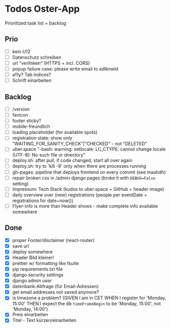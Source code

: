 # Todos Oster-App

Prioritized task list + backlog

## Prio

* [ ] kein U12
* [ ] Datenschutz schreiben
* [ ] url "verlinken" (HTTPS + incl. CORS)
* [ ] popup failure case: please write email to adlknwld
* [ ] a11y? Tab indices?
* [ ] Schrift einarbeiten

## Backlog

* [ ] /version
* [ ] favicon
* [ ] footer sticky?
* [ ] mobile-freundlich
* [ ] loading placeholder (for available spots)
* [ ] registration state: show only "WAITING_FOR_SANITY_CHECK"|"CHECKED" - not "DELETED"
* [ ] uber.space "-bash: warning: setlocale: LC_CTYPE: cannot change locale (UTF-8): No such file or directory"
* [ ] deploy.sh: after pull, if code changed, start all over again
* [ ] deploy.sh: try to 'kill -9' only when there are processes running
* [ ] gh-pages: pipeline that deploys frontend on every commit (see maahdh)
* [ ] repair broken css in /admin django pages (broke it with `DEBUG=False` setting)
* [ ] Impressum: Tech Stack (kudos to uber.space + GitHub + header image)
* [ ] daily overview over (new) registrations (people per eventDate + registrations for date~now())
* [ ] Flyer-info is more than Header shows - make complete info available somewhere

## Done

* [x] proper Footer/disclaimer (react-router)
* [x] save url
* [x] deploy somewhere
* [x] Header Bild kleiner!
* [x] prettier w/ formatting like fsuite
* [x] pip requirements.txt file
* [x] django security settings
* [x] django admin user
* [x] datenbank-Abfrage (für Email-Adressen)
* [x] get email addresses not saved anymore?
* [x] is timezone a problem? (GIVEN I am in CET WHEN I register for 'Monday, 15:00' THEN I expect the db `timeFrameBegin` to be 'Monday, 15:00', not 'Monday, 14:00')
* [x] Preis einarbeiten
* [x] Titel - Text kürzen/einarbeiten
